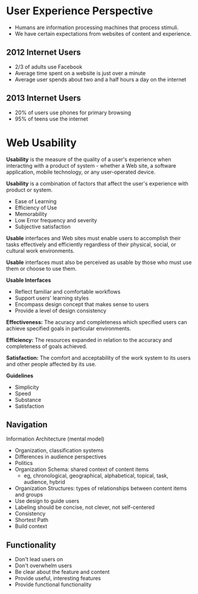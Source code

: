 User Experience Perspective
===========================
- Humans are information processing machines that process stimuli.
- We have certain expectations from websites of content and experience.

2012 Internet Users
-------------------
- 2/3 of adults use Facebook
- Average time spent on a website is just over a minute
- Average user spends about two and a half hours a day on the internet

2013 Internet Users
-------------------
- 20% of users use phones for primary browsing
- 95% of teens use the internet

Web Usability
=============
**Usability** is the measure of the quality of a user's experience when interacting with a product of system - whether a Web site, a software application, mobile technology, or any user-operated device.

**Usability** is a combination of factors that affect the user's experience with product or system.

- Ease of Learning
- Efficiency of Use
- Memorability
- Low Error frequency and severity
- Subjective satisfaction

**Usable** interfaces and Web sites must enable users to accomplish their tasks effectively and efficiently regardless of their physical, social, or cultural work environments.

**Usable** interfaces must also be perceived as usable by those who must use them or choose to use them.

**Usable Interfaces**

- Reflect familiar and comfortable workflows
- Support users' learning styles
- Encompass design concept that makes sense to users
- Provide a level of design consistency

**Effectiveness:** The acuracy and completeness which specified users can achieve specified goals in particular environments.

**Efficiency:** The resources expanded in relation to the accuracy and completeness of goals achieved.

**Satisfaction:** The comfort and acceptability of the work system to its users and other people affected by its use.

**Guidelines**
- Simplicity
- Speed
- Substance
- Satisfaction

Navigation
----------
Information Architecture (mental model)
- Organization, classification systems
- Differences in audience perspectives
- Politics
- Organization Schema: shared context of content items
	- eg, chronological, geographical, alphabetical, topical, task, audience, hybrid
- Organization Structures: types of relationships between content items and groups
- Use design to guide users
- Labeling should be concise, not clever, not self-centered
- Consistency
- Shortest Path
- Build context

Functionality
-------------
- Don't lead users on
- Don't overwhelm users
- Be clear about the feature and content
- Provide useful, interesting features
- Provide functional functionality
